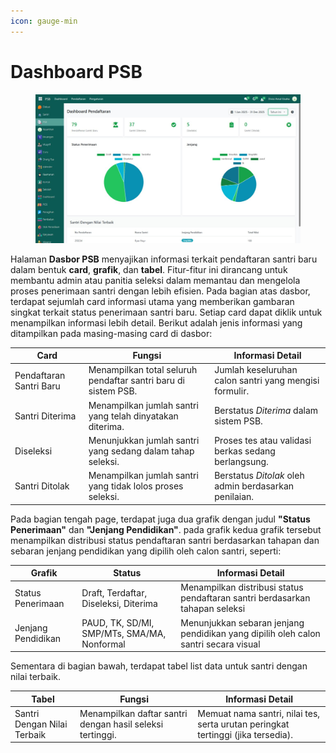 ```yaml
---
icon: gauge-min
---
```


# Dashboard PSB

<figure><img src="../../.gitbook/assets/image (79).png" alt=""><figcaption></figcaption></figure>

Halaman **Dasbor PSB** menyajikan informasi terkait pendaftaran santri baru dalam bentuk **card**, **grafik**, dan **tabel**. Fitur-fitur ini dirancang untuk membantu admin atau panitia seleksi dalam memantau dan mengelola proses penerimaan santri dengan lebih efisien. Pada bagian atas dasbor, terdapat sejumlah card informasi utama yang memberikan gambaran singkat terkait status penerimaan santri baru. Setiap card dapat diklik untuk menampilkan informasi lebih detail. Berikut adalah jenis informasi yang ditampilkan pada masing-masing card di dasbor:

| Card                    | Fungsi                                                         | Informasi Detail                                       |
| ----------------------- | -------------------------------------------------------------- | ------------------------------------------------------ |
| Pendaftaran Santri Baru | Menampilkan total seluruh pendaftar santri baru di sistem PSB. | Jumlah keseluruhan calon santri yang mengisi formulir. |
| Santri Diterima         | Menampilkan jumlah santri yang telah dinyatakan diterima.      | Berstatus _Diterima_ dalam sistem PSB.                 |
| Diseleksi               | Menunjukkan jumlah santri yang sedang dalam tahap seleksi.     | Proses tes atau validasi berkas sedang berlangsung.    |
| Santri Ditolak          | Menampilkan jumlah santri yang tidak lolos proses seleksi.     | Berstatus _Ditolak_ oleh admin berdasarkan penilaian.  |

Pada bagian tengah page, terdapat juga dua grafik dengan judul **"Status Penerimaan"** dan **"Jenjang Pendidikan"**. pada grafik kedua grafik tersebut menampilkan distribusi status pendaftaran santri berdasarkan tahapan dan sebaran jenjang pendidikan yang dipilih oleh calon santri, seperti:

| Grafik             | Status                                      | Informasi Detail                                                                    |
| ------------------ | ------------------------------------------- | ----------------------------------------------------------------------------------- |
| Status Penerimaan  | Draft, Terdaftar, Diseleksi, Diterima       | Menampilkan distribusi status pendaftaran santri berdasarkan tahapan seleksi        |
| Jenjang Pendidikan | PAUD, TK, SD/MI, SMP/MTs, SMA/MA, Nonformal | Menunjukkan sebaran jenjang pendidikan yang dipilih oleh calon santri secara visual |

Sementara di bagian bawah, terdapat tabel list data untuk santri dengan nilai terbaik.

| Tabel                       | Fungsi                                                    | Informasi Detail                                                                 |
| --------------------------- | --------------------------------------------------------- | -------------------------------------------------------------------------------- |
| Santri Dengan Nilai Terbaik | Menampilkan daftar santri dengan hasil seleksi tertinggi. | Memuat nama santri, nilai tes, serta urutan peringkat tertinggi (jika tersedia). |
